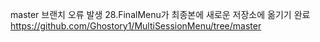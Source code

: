 master 브랜치 오류 발생
28.FinalMenu가 최종본에
새로운 저장소에 옮기기 완료 
https://github.com/Ghostory1/MultiSessionMenu/tree/master
